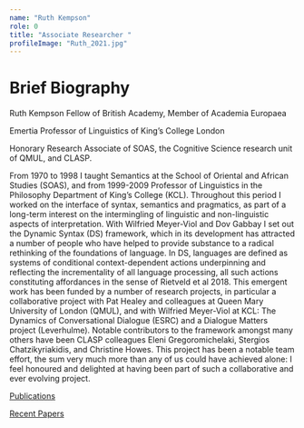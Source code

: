```yaml
---
name: "Ruth Kempson"
role: 0 
title: "Associate Researcher "
profileImage: "Ruth_2021.jpg"
---
```


# Brief Biography

Ruth Kempson Fellow of British Academy, Member of Academia Europaea

Emertia Professor of Linguistics of King’s College London 

Honorary Research Associate of  SOAS, the Cognitive Science research unit of QMUL, and CLASP.  

From 1970 to 1998 I taught Semantics at the School of Oriental and African Studies (SOAS), and from 1999-2009 Professor of Linguistics in the Philosophy Department of King’s College (KCL).  Throughout this period I worked on the interface of syntax, semantics and pragmatics, as part of a long-term interest on the intermingling of linguistic and non-linguistic aspects of interpretation. With Wilfried Meyer-Viol and Dov Gabbay I set out the Dynamic Syntax (DS) framework, which  in its development has attracted a number of people who have helped to provide substance to a radical rethinking of the foundations of language.  In DS, languages are defined as systems of conditional context-dependent actions underpinning and reflecting the incrementality of all language processing, all such actions constituting affordances in the sense of Rietveld et al 2018.  This emergent work has been funded by a number of research projects, in particular a collaborative project with  Pat Healey  and colleagues at Queen Mary University of London (QMUL), and with Wilfried Meyer-Viol at KCL:   The Dynamics of Conversational Dialogue (ESRC) and a Dialogue Matters project (Leverhulme).   Notable contributors to the framework amongst many others have been CLASP colleagues Eleni Gregoromichelaki, Stergios Chatzikyriakidis, and Christine Howes.  This project has been a notable team effort, the sum very much more than any of us could have achieved alone:  I feel honoured and delighted at having been part of such a collaborative and ever evolving project.

[Publications](../publications)

[Recent Papers](../papers)

